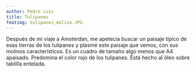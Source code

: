 ```yaml
---
author: Pedro Luis
title: Tulipanes
featimg: tulipanes_molino.JPG
---
```

Después de mi viaje a Amsterdan, me apetecía buscar un paisaje típico de esas tierras de los tulipanes y plasmé este paisaje que vemos, con sus molinos característicos.
Es un cuadro de tamaño algo menos que A4 apaisado. Predomina el color rojo de los tulipanes. Está hecho al óleo sobre tablilla entelada.
